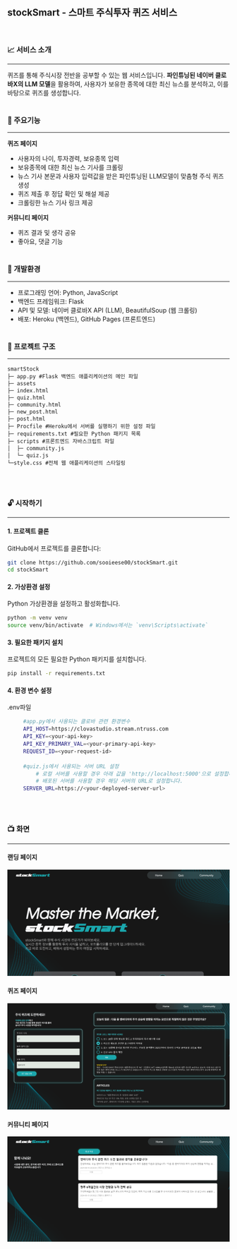 
## stockSmart - 스마트 주식투자 퀴즈 서비스
<br/>

###  :chart_with_upwards_trend: 서비스 소개
---
 퀴즈를 통해 주식시장 전반을 공부할 수 있는 웹 서비스입니다. **파인튜닝된 네이버 클로바X의 LLM 모델**을 활용하여, 사용자가 보유한 종목에 대한 최신 뉴스를 분석하고, 이를 바탕으로 퀴즈를 생성합니다. 
<br/><br/>

### :pushpin: 주요기능
---
**퀴즈 페이지**
- 사용자의 나이, 투자경력, 보유종목 입력
- 보유종목에 대한 최신 뉴스 기사를 크롤링
- 뉴스 기사 본문과 사용자 입력값을 받은 파인튜닝된 LLM모델이 맞춤형 주식 퀴즈 생성
- 퀴즈 제출 후 정답 확인 및 해설 제공
- 크롤링한 뉴스 기사 링크 제공

**커뮤니티 페이지**
- 퀴즈 결과 및 생각 공유
- 좋아요, 댓글 기능
<br/><br/>

### :wrench: 개발환경
---
- 프로그래밍 언어: Python, JavaScript
- 백엔드 프레임워크: Flask
- API 및 모델: 네이버 클로바X API (LLM), BeautifulSoup (웹 크롤링)
- 배포: Heroku (백엔드), GitHub Pages (프론트엔드)
<br/><br/>

### :file_folder: 프로젝트 구조
---
```
smartStock
├─ app.py #Flask 백엔드 애플리케이션의 메인 파일
├─ assets 
├─ index.html
├─ quiz.html
├─ community.html
├─ new_post.html
├─ post.html
├─ Procfile #Heroku에서 서버를 실행하기 위한 설정 파일
├─ requirements.txt #필요한 Python 패키지 목록
├─ scripts #프론트엔드 자바스크립트 파일
│  ├─ community.js
│  └─ quiz.js
└─style.css #전체 웹 애플리케이션의 스타일링

```
<br/><br/>

### :unlock: 시작하기
---
#### 1. 프로젝트 클론  
   GitHub에서 프로젝트를 클론합니다:
   ```bash
   git clone https://github.com/sooieese00/stockSmart.git
   cd stockSmart
   ```

#### 2. 가상환경 설정  
   Python 가상환경을 설정하고 활성화합니다.
   ```bash
   python -m venv venv
   source venv/bin/activate  # Windows에서는 `venv\Scripts\activate`
   ```

#### 3. 필요한 패키지 설치  
   프로젝트의 모든 필요한 Python 패키지를 설치합니다.
   ```bash
   pip install -r requirements.txt
   ```

#### 4. 환경 변수 설정  
   .env파일
   ```bash
        #app.py에서 사용되는 클로바 관련 환경변수
        API_HOST=https://clovastudio.stream.ntruss.com
        API_KEY=<your-api-key>
        API_KEY_PRIMARY_VAL=<your-primary-api-key>
        REQUEST_ID=<your-request-id>

        #quiz.js에서 사용되는 서버 URL 설정
            # 로컬 서버를 사용할 경우 아래 값을 'http://localhost:5000'으로 설정합니다.
            # 배포된 서버를 사용할 경우 해당 서버의 URL로 설정합니다.
        SERVER_URL=https://<your-deployed-server-url>
   ```
</br></br>

### :tv: 화면
---
#### 랜딩 페이지
![랜딩 페이지 화면](./assets/page2.png)

#### 퀴즈 페이지
![퀴즈 페이지 화면](./assets/page1.png)

#### 커뮤니티 페이지
![커뮤니티 페이지 화면](./assets/page3.png)


